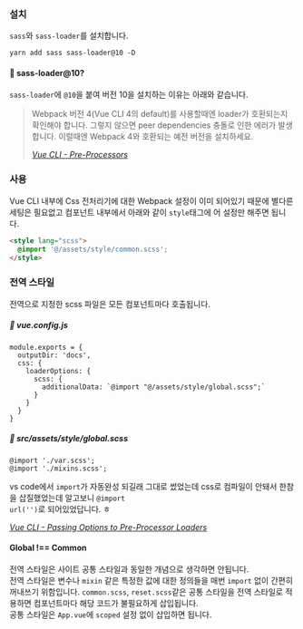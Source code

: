 ### 설치
<code>sass</code>와 <code>sass-loader</code>를 설치합니다.
```
yarn add sass sass-loader@10 -D
```

#### 🔎 sass-loader@10?
<code>sass-loader</code>에 <code>@10</code>을 붙여 버전 10을 설치하는 이유는 아래와 같습니다.

> Webpack 버전 4(Vue CLI 4의 default)를 사용할때엔 loader가 호환되는지 확인해야 합니다. 그렇지 않으면 peer dependencies 충돌로 인한 에러가 발생합니다. 이럴때엔 Webpack 4와 호환되는 예전 버전을 설치하세요.
>
> <cite>[Vue CLI - Pre-Processors](https://cli.vuejs.org/guide/css.html#pre-processors)</cite>

### 사용
Vue CLI 내부에 Css 전처리기에 대한 Webpack 설정이 이미 되어있기 때문에 별다른 세팅은 필요없고 컴포넌트 내부에서 아래와 같이 <code>style</code>태그에 어 설정만 해주면 됩니다.

```html
<style lang="scss">
  @import '@/assets/style/common.scss';
</style>
```

### 전역 스타일
전역으로 지정한 scss 파일은 모든 컴포넌트마다 호출됩니다.
##### 📃 vue.config.js
```
module.exports = {
  outputDir: 'docs',
  css: {
    loaderOptions: {
      scss: {
        additionalData: `@import "@/assets/style/global.scss";`
      }
    }
  }
}
```

##### 📃 src/assets/style/global.scss
```
@import './var.scss';
@import './mixins.scss';
```

vs code에서 <code>import</code>가 자동완성 되길래 그대로 썼었는데 css로 컴파일이 안돼서 한참을 삽질했었는데
알고보니 <code>@import url('')</code>로 되어있었답니다. ㅎ

<cite class="refer">[Vue CLI - Passing Options to Pre-Processor Loaders](https://cli.vuejs.org/guide/css.html#passing-options-to-pre-processor-loaders)</cite>

#### Global !== Common
전역 스타일은 사이트 공통 스타일과 동일한 개념으로 생각하면 안됩니다.  
전역 스타일은 변수나 <code>mixin</code> 같은 특정한 값에 대한 정의들을 매번 <code>import</code> 없이 간편히 꺼내쓰기 위함입니다.
<code>common.scss</code>, <code>reset.scss</code>같은 공통 스타일을 전역 스타일로 적용하면 컴포넌트마다 해당 코드가 불필요하게 삽입됩니다.  
공통 스타일은 <code>App.vue</code>에 <code>scoped</code> 설정 없이 삽입하면 됩니다.  

